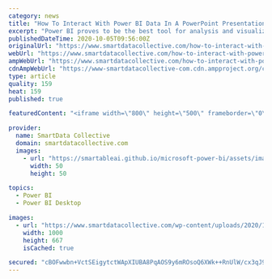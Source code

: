 ```yaml
---
category: news
title: "How To Interact With Power BI Data In A PowerPoint Presentation"
excerpt: "Power BI proves to be the best tool for analysis and visualization of data. Cloud-based Power BI technology is a forerunner for corporate executives. Microsoft Power BI is a Business Intelligence and Data Visualization tool which assists organizations to ..."
publishedDateTime: 2020-10-05T09:56:00Z
originalUrl: "https://www.smartdatacollective.com/how-to-interact-with-power-bi-data-in-powerpoint-presentation/"
webUrl: "https://www.smartdatacollective.com/how-to-interact-with-power-bi-data-in-powerpoint-presentation/"
ampWebUrl: "https://www.smartdatacollective.com/how-to-interact-with-power-bi-data-in-powerpoint-presentation/amp/"
cdnAmpWebUrl: "https://www-smartdatacollective-com.cdn.ampproject.org/c/s/www.smartdatacollective.com/how-to-interact-with-power-bi-data-in-powerpoint-presentation/amp/"
type: article
quality: 159
heat: 159
published: true

featuredContent: "<iframe width=\"800\" height=\"500\" frameborder=\"0\" src=\"https://www.youtube.com/embed/EB_falKvVc4\" allow=\"accelerometer; autoplay; encrypted-media; gyroscope; picture-in-picture\" allowfullscreen></iframe>"

provider:
  name: SmartData Collective
  domain: smartdatacollective.com
  images:
    - url: "https://smartableai.github.io/microsoft-power-bi/assets/images/organizations/curbal.com-50x50.jpg"
      width: 50
      height: 50

topics:
  - Power BI
  - Power BI Desktop

images:
  - url: "https://www.smartdatacollective.com/wp-content/uploads/2020/10/power-bi-data.jpg"
    width: 1000
    height: 667
    isCached: true

secured: "cBOFwwbn+VctSEigytctWApXIUBA8PqAOS9y6mROsoQ6XWk++RnUlW/cx3qJ9L5cBu9F77iJzeO/beuJlEqgDqkPeG2iYOti/dq8gmyRFnH/Whnq2aKnPrOs7tMOXrCShBdbK6hrYvZGqO4uVoUD9SGase2p1SZAWDGgStCXnbsVBJ3+2vTRBl7v9u8T1gWO7+qAONqLUnKfAusgJ07CTL+7d0pTWqPnbVffeBirIMUNv0z/+EF9RY2zt8nxB7ZvBHRkPDF0C7sOlzja3c1mB9Sw4yFhuXsv91R1hkHpSqSKoUh43kyWvsnW6lxHBoH5DD3eBAk8FGkdT8goJibByPTFtZgcDHpHjvfuM6dsm1c7zEWzavPnvI1Jy/1PZnwQbvrd7zh1uZnEQpnvji/iywAuLvhy5My5mRSf4vpcGiVSWHi2eLR0mWDC1ltBGZ2Q;31miKz2lYzcQxMEx1HT5ew=="
---
```


